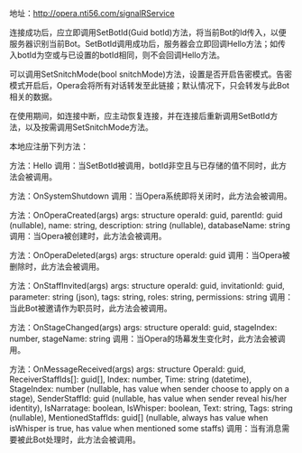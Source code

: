 地址：http://opera.nti56.com/signalRService

连接成功后，应立即调用SetBotId(Guid botId)方法，将当前Bot的Id传入，以便服务器识别当前Bot。SetBotId调用成功后，服务器会立即回调Hello方法；如传入botId为空或与已设置的botId相同，则不会回调Hello方法。

可以调用SetSnitchMode(bool snitchMode)方法，设置是否开启告密模式。告密模式开启后，Opera会将所有对话转发至此链接；默认情况下，只会转发与此Bot相关的数据。

在使用期间，如连接中断，应主动恢复连接，并在连接后重新调用SetBotId方法，以及按需调用SetSnitchMode方法。

本地应注册下列方法：

方法：Hello
调用：当SetBotId被调用，botId非空且与已存储的值不同时，此方法会被调用。

方法：OnSystemShutdown
调用：当Opera系统即将关闭时，此方法会被调用。

方法：OnOperaCreated(args)
   args: structure
       operaId: guid,
       parentId: guid (nullable),
       name: string,
       description: string (nullable),
       databaseName: string
调用：当Opera被创建时，此方法会被调用。

方法：OnOperaDeleted(args)
   args: structure
       operaId: guid
调用：当Opera被删除时，此方法会被调用。

方法：OnStaffInvited(args)
   args: structure
       operaId: guid,
       invitationId: guid,
       parameter: string (json),
       tags: string,
       roles: string,
       permissions: string
调用：当此Bot被邀请作为职员时，此方法会被调用。

方法：OnStageChanged(args)
   args: structure
       operaId: guid,
       stageIndex: number,
       stageName: string
调用：当Opera的场幕发生变化时，此方法会被调用。

方法：OnMessageReceived(args)
   args: structure
       OperaId: guid,
       ReceiverStaffIds[]: guid[],
       Index: number,
       Time: string (datetime),
       StageIndex: number (nullable, has value when sender choose to apply on a stage),
       SenderStaffId: guid (nullable, has value when sender reveal his/her identity),
       IsNarratage: boolean,
       IsWhisper: boolean,
       Text: string,
       Tags: string (nullable),
       MentionedStaffIds: guid[] (nullable, always has value when isWhisper is true, has value when mentioned some staffs)
调用：当有消息需要被此Bot处理时，此方法会被调用。